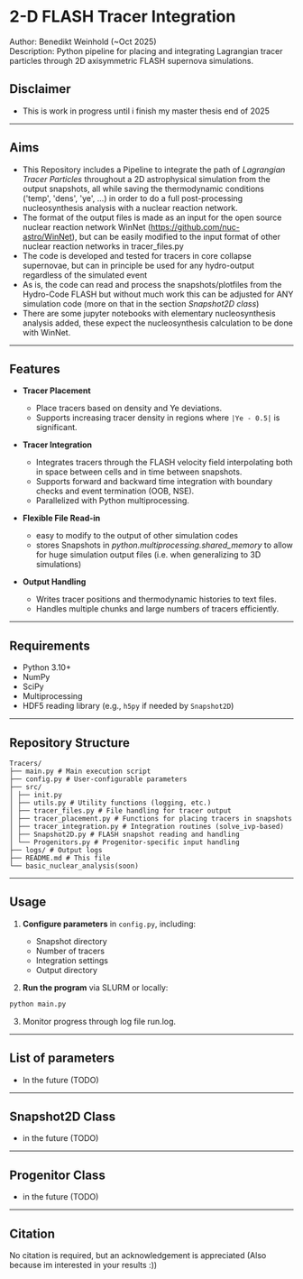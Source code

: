 # 2-D FLASH Tracer Integration

Author: Benedikt Weinhold (~Oct 2025)  
Description: Python pipeline for placing and integrating Lagrangian tracer particles through 2D axisymmetric FLASH supernova simulations.  

## Disclaimer
  -  This is work in progress until i finish my master thesis end of 2025
---

## Aims
  - This  Repository includes a Pipeline to integrate the path of *Lagrangian Tracer Particles* throughout a 2D astrophysical simulation from the output snapshots,
      all while saving the thermodynamic conditions ('temp', 'dens', 'ye', ...) in order to do a full post-processing nucleosynthesis analysis with a nuclear reaction network.
  - The format of the output files is made as an input for the open source nuclear reaction network WinNet (https://github.com/nuc-astro/WinNet), but can be easily modified to the input format of other nuclear reaction networks in tracer_files.py
  - The code is developed and tested for tracers in core collapse supernovae, but can in principle be used for any hydro-output regardless of the simulated event
  - As is, the code can read  and process the snapshots/plotfiles from the Hydro-Code FLASH but without much work this can be adjusted for ANY simulation code
     (more on that in the section *Snapshot2D class*)
  - There are some jupyter notebooks with elementary nucleosynthesis analysis added, these expect the nucleosynthesis calculation to be done with WinNet.

---

## Features

- **Tracer Placement**  
  - Place tracers based on density and Ye deviations.  
  - Supports increasing tracer density in regions where `|Ye - 0.5|` is significant.  

- **Tracer Integration**  
  - Integrates tracers through the FLASH velocity field interpolating both in space between cells and in time between snapshots.  
  - Supports forward and backward time integration with boundary checks and event termination (OOB, NSE).  
  - Parallelized with Python multiprocessing.  

- **Flexible File Read-in**
  - easy to modify to the output of other simulation codes
  - stores Snapshots in *python.multiprocessing.shared_memory* to allow for huge simulation output files (i.e. when generalizing to 3D simulations)

- **Output Handling**  
  - Writes tracer positions and thermodynamic histories to text files.  
  - Handles multiple chunks and large numbers of tracers efficiently.  

---

## Requirements

- Python 3.10+  
- NumPy  
- SciPy  
- Multiprocessing  
- HDF5 reading library (e.g., `h5py` if needed by `Snapshot2D`)  

---

## Repository Structure
```
Tracers/
├── main.py # Main execution script
├── config.py # User-configurable parameters
├── src/
│ ├── init.py
│ ├── utils.py # Utility functions (logging, etc.)
│ ├── tracer_files.py # File handling for tracer output
│ ├── tracer_placement.py # Functions for placing tracers in snapshots
│ ├── tracer_integration.py # Integration routines (solve_ivp-based)
│ ├── Snapshot2D.py # FLASH snapshot reading and handling
│ └── Progenitors.py # Progenitor-specific input handling
├── logs/ # Output logs
├── README.md # This file
└── basic_nuclear_analysis(soon)
```
---

## Usage

1. **Configure parameters** in `config.py`, including:
   - Snapshot directory
   - Number of tracers
   - Integration settings
   - Output directory  

2. **Run the program** via SLURM or locally:
```bash
python main.py
```
3. Monitor progress through log file run.log.

---
## List of parameters
  - In the future (TODO)
---
## Snapshot2D Class
  -  in the future (TODO)
---
## Progenitor Class
  - in the future (TODO) 
---
## Citation

No citation is required, but an acknowledgement is appreciated (Also because im interested in your results :))
